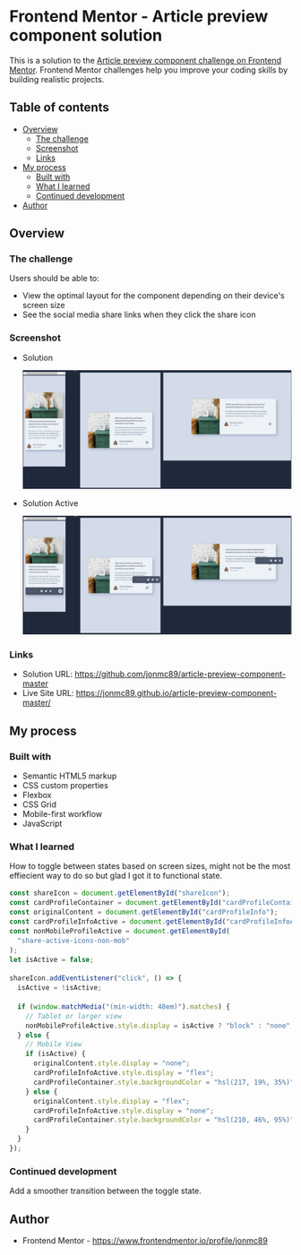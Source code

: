# Frontend Mentor - Article preview component solution

This is a solution to the [Article preview component challenge on Frontend Mentor](https://www.frontendmentor.io/challenges/article-preview-component-dYBN_pYFT). Frontend Mentor challenges help you improve your coding skills by building realistic projects.

## Table of contents

- [Overview](#overview)
  - [The challenge](#the-challenge)
  - [Screenshot](#screenshot)
  - [Links](#links)
- [My process](#my-process)
  - [Built with](#built-with)
  - [What I learned](#what-i-learned)
  - [Continued development](#continued-development)
- [Author](#author)

## Overview

### The challenge

Users should be able to:

- View the optimal layout for the component depending on their device's screen size
- See the social media share links when they click the share icon

### Screenshot

- Solution

  ![](./images/Solution.png)

- Solution Active

  ![](./images/Solution%20Active%20State.png)

### Links

- Solution URL: https://github.com/jonmc89/article-preview-component-master
- Live Site URL: https://jonmc89.github.io/article-preview-component-master/

## My process

### Built with

- Semantic HTML5 markup
- CSS custom properties
- Flexbox
- CSS Grid
- Mobile-first workflow
- JavaScript

### What I learned

How to toggle between states based on screen sizes, might not be the most effiecient way to do so but glad I got it to functional state.

```JavaScript
const shareIcon = document.getElementById("shareIcon");
const cardProfileContainer = document.getElementById("cardProfileContainer");
const originalContent = document.getElementById("cardProfileInfo");
const cardProfileInfoActive = document.getElementById("cardProfileInfoActive");
const nonMobileProfileActive = document.getElementById(
  "share-active-icons-non-mob"
);
let isActive = false;

shareIcon.addEventListener("click", () => {
  isActive = !isActive;

  if (window.matchMedia("(min-width: 48em)").matches) {
    // Tablet or larger view
    nonMobileProfileActive.style.display = isActive ? "block" : "none";
  } else {
    // Mobile View
    if (isActive) {
      originalContent.style.display = "none";
      cardProfileInfoActive.style.display = "flex";
      cardProfileContainer.style.backgroundColor = "hsl(217, 19%, 35%)";
    } else {
      originalContent.style.display = "flex";
      cardProfileInfoActive.style.display = "none";
      cardProfileContainer.style.backgroundColor = "hsl(210, 46%, 95%)";
    }
  }
});

```

### Continued development

Add a smoother transition between the toggle state.

## Author

- Frontend Mentor - https://www.frontendmentor.io/profile/jonmc89
